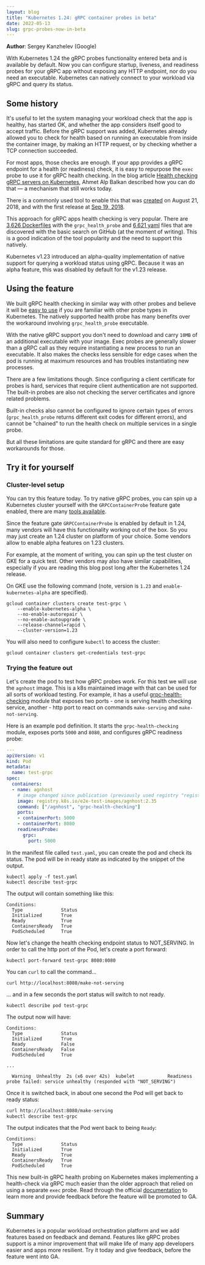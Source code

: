```yaml
---
layout: blog
title: "Kubernetes 1.24: gRPC container probes in beta"
date: 2022-05-13
slug: grpc-probes-now-in-beta
---
```


**Author**: Sergey Kanzhelev (Google)


With Kubernetes 1.24 the gRPC probes functionality entered beta and is available by default.
Now you can configure startup, liveness, and readiness probes for your gRPC app
without exposing any HTTP endpoint, nor do you need an executable. Kubernetes can natively connect to your workload via gRPC and query its status.

## Some history

It's useful to let the system managing your workload check that the app is
healthy, has started OK, and whether the app considers itself good to accept
traffic. Before the gRPC support was added, Kubernetes already allowed you to
check for health based on running an executable from inside the container image,
by making an HTTP request, or by checking whether a TCP connection succeeded.

For most apps, those checks are enough. If your app provides a gRPC endpoint
for a health (or readiness) check, it is easy
to repurpose the `exec` probe to use it for gRPC health checking.
In the blog article [Health checking gRPC servers on Kubernetes](/blog/2018/10/01/health-checking-grpc-servers-on-kubernetes/),
Ahmet Alp Balkan described how you can do that — a mechanism that still works today.

There is a commonly used tool to enable this that was [created](https://github.com/grpc-ecosystem/grpc-health-probe/commit/2df4478982e95c9a57d5fe3f555667f4365c025d)
on August 21, 2018, and with
the first release at [Sep 19, 2018](https://github.com/grpc-ecosystem/grpc-health-probe/releases/tag/v0.1.0-alpha.1).

This approach for gRPC apps health checking is very popular. There are [3,626 Dockerfiles](https://github.com/search?l=Dockerfile&q=grpc_health_probe&type=code)
with the `grpc_health_probe` and [6,621 yaml](https://github.com/search?l=YAML&q=grpc_health_probe&type=Code) files that are discovered with the
basic search on GitHub (at the moment of writing). This is a good indication of the tool popularity
and the need to support this natively.

Kubernetes v1.23 introduced an alpha-quality implementation of native support for
querying a workload status using gRPC. Because it was an alpha feature,
this was disabled by default for the v1.23 release.

## Using the feature

We built gRPC health checking in similar way with other probes and believe
it will be [easy to use](/docs/tasks/configure-pod-container/configure-liveness-readiness-startup-probes/#define-a-grpc-liveness-probe)
if you are familiar with other probe types in Kubernetes.
The natively supported health probe has many benefits over the workaround involving `grpc_health_probe` executable.

With the native gRPC support you don't need to download and carry `10MB` of an additional executable with your image.
Exec probes are generally slower than a gRPC call as they require instantiating a new process to run an executable.
It also makes the checks less sensible for edge cases when the pod is running at maximum resources and has troubles
instantiating new processes.

There are a few limitations though. Since configuring a client certificate for probes is hard,
services that require client authentication are not supported. The built-in probes are also
not checking the server certificates and ignore related problems.

Built-in checks also cannot be configured to ignore certain types of errors
(`grpc_health_probe` returns different exit codes for different errors),
and cannot be "chained" to run the health check on multiple services in a single probe.

But all these limitations are quite standard for gRPC and there are easy workarounds
for those.

## Try it for yourself

### Cluster-level setup

You can try this feature today. To try native gRPC probes, you can spin up a Kubernetes cluster
yourself with the `GRPCContainerProbe` feature gate enabled, there are many [tools available](/docs/tasks/tools/).

Since the feature gate `GRPCContainerProbe` is enabled by default in 1.24,
many vendors will have this functionality working out of the box.
So you may just create an 1.24 cluster on platform of your choice. Some vendors
allow to enable alpha features on 1.23 clusters.

For example, at the moment of writing, you can spin up the test cluster on GKE for a quick test.
Other vendors may also have similar capabilities, especially if you
are reading this blog post long after the Kubernetes 1.24 release.

On GKE use the following command (note, version is `1.23` and `enable-kubernetes-alpha` are specified).

```shell
gcloud container clusters create test-grpc \
    --enable-kubernetes-alpha \
    --no-enable-autorepair \
    --no-enable-autoupgrade \
    --release-channel=rapid \
    --cluster-version=1.23
```

You will also need to configure `kubectl` to access the cluster:

```shell
gcloud container clusters get-credentials test-grpc
```

### Trying the feature out

Let's create the pod to test how gRPC probes work. For this test we will use the `agnhost` image.
This is a k8s maintained image with that can be used for all sorts of workload testing.
For example, it has a useful [grpc-health-checking](https://github.com/kubernetes/kubernetes/blob/b2c5bd2a278288b5ef19e25bf7413ecb872577a4/test/images/agnhost/README.md#grpc-health-checking) module
that exposes two ports - one is serving health checking service,
another - http port to react on commands `make-serving` and `make-not-serving`.

Here is an example pod definition. It starts the `grpc-health-checking` module,
exposes ports `5000` and `8080`, and configures gRPC readiness probe:

```yaml
---
apiVersion: v1
kind: Pod
metadata:
  name: test-grpc
spec:
  containers:
  - name: agnhost
    # image changed since publication (previously used registry "registry.k8s.io")
    image: registry.k8s.io/e2e-test-images/agnhost:2.35
    command: ["/agnhost", "grpc-health-checking"]
    ports:
    - containerPort: 5000
    - containerPort: 8080
    readinessProbe:
      grpc:
        port: 5000
```

In the manifest file called `test.yaml`, you can create the pod and check its status.
The pod will be in ready state as indicated by the snippet of the output.

```shell
kubectl apply -f test.yaml
kubectl describe test-grpc
```

The output will contain something like this:

```
Conditions:
  Type              Status
  Initialized       True
  Ready             True
  ContainersReady   True
  PodScheduled      True
```

Now let's change the health checking endpoint status to NOT_SERVING.
In order to call the http port of the Pod, let's create a port forward:

```shell
kubectl port-forward test-grpc 8080:8080
```

You can `curl` to call the command...

```shell
curl http://localhost:8080/make-not-serving
```

... and in a few seconds the port status will switch to not ready.

```shell
kubectl describe pod test-grpc
```

The output now will have:

```
Conditions:
  Type              Status
  Initialized       True
  Ready             False
  ContainersReady   False
  PodScheduled      True

...

  Warning  Unhealthy  2s (x6 over 42s)  kubelet            Readiness probe failed: service unhealthy (responded with "NOT_SERVING")
```

Once it is switched back, in about one second the Pod will get back to ready status:

```bash
curl http://localhost:8080/make-serving
kubectl describe test-grpc
```

The output indicates that the Pod went back to being `Ready`:

```
Conditions:
  Type              Status
  Initialized       True
  Ready             True
  ContainersReady   True
  PodScheduled      True
```

This new built-in gRPC health probing on Kubernetes makes implementing a health-check via gRPC
much easier than the older approach that relied on using a separate `exec` probe. Read through
the official
[documentation](/docs/tasks/configure-pod-container/configure-liveness-readiness-startup-probes/#define-a-grpc-liveness-probe)
to learn more and provide feedback before the feature will be promoted to GA.

## Summary

Kubernetes is a popular workload orchestration platform and we add features based on feedback and demand.
Features like gRPC probes support is a minor improvement that will make life of many app developers
easier and apps more resilient. Try it today and give feedback, before the feature went into GA.

